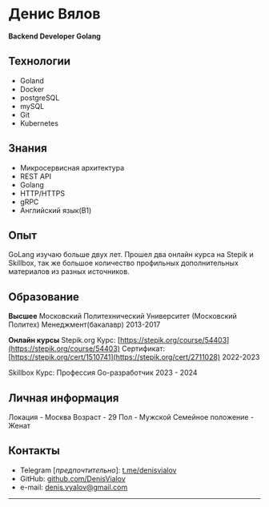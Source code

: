 # Денис Вялов

**Backend Developer Golang**

## Технологии
* Goland
* Docker
* postgreSQL
* mySQL
* Git
* Kubernetes


## Знания
* Микросервисная архитектура
* REST API 
* Golang
* HTTP/HTTPS
* gRPC
* Английский язык(B1)

## Опыт

GoLang изучаю больше двух лет. Прошел два онлайн курса на Stepik и Skillbox, так же большое количество профильных дополнительных материалов из разных источников.

## Образование

**Высшее**
Московский Политехнический Университет (Московский Политех)
Менеджмент(бакалавр)
2013-2017

**Онлайн курсы**
Stepik.org
Курс: [https://stepik.org/course/54403](https://stepik.org/course/54403) 
Сертификат: [https://stepik.org/cert/1510741](https://stepik.org/cert/2711028) 
2022-2023

Skillbox
Курс: Профессия Go-разработчик 2023 - 2024

## Личная информация

Локация - Москва
Возраст - 29
Пол - Мужской
Семейное положение - Женат

## Контакты

* Telegram [_предпочтительно_]: [t.me/denisvialov](https://t.me/denisvialov)
* GitHub: [github.com/DenisVialov](https://github.com/DenisVialov)
* e-mail: [denis.vyalov@gmail.com](mailto:denis.vyalov@gmail.com)

---
